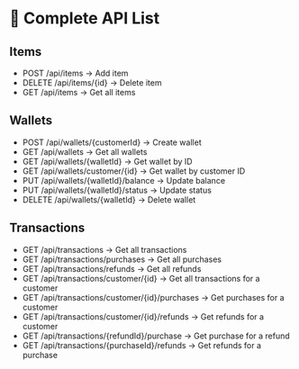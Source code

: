 # 📌 Complete API List

## Items
- POST /api/items → Add item
- DELETE /api/items/{id} → Delete item
- GET /api/items → Get all items

## Wallets
- POST /api/wallets/{customerId} → Create wallet
- GET /api/wallets → Get all wallets
- GET /api/wallets/{walletId} → Get wallet by ID
- GET /api/wallets/customer/{id} → Get wallet by customer ID
- PUT /api/wallets/{walletId}/balance → Update balance
- PUT /api/wallets/{walletId}/status → Update status
- DELETE /api/wallets/{walletId} → Delete wallet

## Transactions
- GET /api/transactions → Get all transactions
- GET /api/transactions/purchases → Get all purchases
- GET /api/transactions/refunds → Get all refunds
- GET /api/transactions/customer/{id} → Get all transactions for a customer
- GET /api/transactions/customer/{id}/purchases → Get purchases for a customer
- GET /api/transactions/customer/{id}/refunds → Get refunds for a customer
- GET /api/transactions/{refundId}/purchase → Get purchase for a refund
- GET /api/transactions/{purchaseId}/refunds → Get refunds for a purchase

